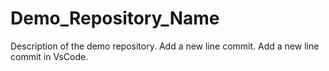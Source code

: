 # Demo_Repository_Name
Description of the demo repository.
Add a new line commit.
Add a new line commit in VsCode.